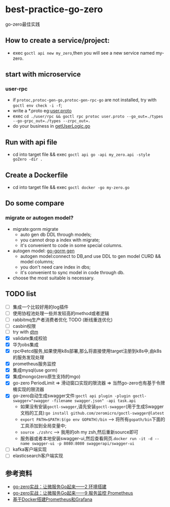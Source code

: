 # best-practice-go-zero

go-zero最佳实践

## How to create a service/project:

- exec `goctl api new my_zero`,then you will see a new service named my-zero.

## start with microservice

### user-rpc

- if `protoc,protoc-gen-go,protoc-gen-rpc-go` are not installed, try with `goctl env check -i -f`;
- write a *.proto eg:[user.proto](./user/rpc/user.proto)
- exec `cd ./user/rpc && goctl rpc protoc user.proto --go_out=./types --go-grpc_out=./types --zrpc_out=.`
- do your business in [getUserLogic.go](./user/rpc/internal/logic/getUserLogic.go)

## Run with api file

- cd into target file && exec `goctl api go -api my_zero.api -style goZero -dir .`

## Create a Dockerfile

- cd into target file && exec `goctl docker -go my-zero.go`

## Do some compare

### migrate or autogen model?

- migrate:gorm migrate
    - auto gen db DDL through models;
    - you cannot drop a index with migrate;
    - it's convenient to code in some special columns.
- autogen model: [go-gorm gen](https://github.com/go-gorm/gen/blob/master/README.ZH_CN.md#create-record)
    - autogen model:connect to DB,and use DDL to gen model CURD && model columns;
    - you don't need care index in dbs;
    - it's convenient to sync model in code through db.
- choose the most suitable is necessary.

## TODO list

+ [ ] 集成一个比较好用的log插件
+ [ ] 使用协程池处理一些并发较高的method或者逻辑
+ [ ] rabbitmq生产者消费者优化 TODO (断线重连优化)
+ [ ] casbin权限
+ [ ] try with [dtm](https://github.com/dtm-labs/dtm)
+ [x] validate集成校验
+ [x] 华为obs集成
+ [x] rpc中etcd服务,如果使用k8s部署,那么将直接使用target注册到k8s中,由k8s的服务发现处理
+ [x] prometheus服务监控
+ [x] 集成mysql(use gorm)
+ [x] 集成mongo(zero原生支持的mgo)
+ [x] go-zero PeriodLimit => 滑动窗口实现的限流器 => 当然go-zero也有基于令牌桶实现的限流器
+ [x] go-zero自动生成swagger文件:`goctl api plugin -plugin goctl-swagger="swagger -filename swagger.json" -api task.api`
  - 如果没有安装`goctl-swagger`,请先安装`goctl-swagger`(用于生成Swagger文档的工具):`go install github.com/zeromicro/goctl-swagger@latest`
  - `export PATH=$PATH:$(go env GOPATH)/bin` --> 将所有`gopath/bin`下面的工具添加到全局变量中;
  - `source ./zshrc` --> 我用的oh my zsh,然后重新source即可
  - 服务器或者本地安装swagger-ui,然后查看网页.`docker run -it -d --name swagger-ui -p 8080:8080 swaggerapi/swagger-ui`
+ [ ] kafka客户端实现
+ [ ] elasticsearch客户端实现

## 参考资料

- [go-zero实战：让微服务Go起来——2 环境搭建](https://juejin.cn/post/7036010137408143373#heading-4)
- [go-zero实战：让微服务Go起来——9 服务监控 Prometheus](https://juejin.cn/post/7044509187027501063)
- [基于Docker搭建Prometheus和Grafana](https://www.cnblogs.com/xiao987334176/p/9930517.html#autoid-3-0-0)